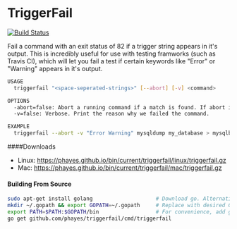 TriggerFail
===========

[![Build Status](https://travis-ci.org/phayes/triggerfail.svg?branch=master)](https://travis-ci.org/phayes/triggerfail)

Fail a command with an exit status of 82 if a trigger string appears in it's output. This is incredibly useful for use with testing framworks (such as Travis CI), which will let you fail a test if certain keywords like "Error" or "Warning" appears in it's output.

```sh
USAGE
  triggerfail "<space-seperated-strings>" [--abort] [-v] <command>

OPTIONS
  -abort=false: Abort a running command if a match is found. If abort is not passed the command is allowed to run to completion
  -v=false: Verbose. Print the reason why we failed the command.

EXAMPLE
  triggerfail --abort -v "Error Warning" mysqldump my_database > mysqlbackup.sql #Abort a running mysqldump if we encounter a warning or error.
```

####Downloads
 - Linux: https://phayes.github.io/bin/current/triggerfail/linux/triggerfail.gz
 - Mac:   https://phayes.github.io/bin/current/triggerfail/mac/triggerfail.gz

#### Building From Source
```bash
sudo apt-get install golang                    # Download go. Alternativly build from source: https://golang.org/doc/install/source
mkdir ~/.gopath && export GOPATH=~/.gopath     # Replace with desired GOPATH
export PATH=$PATH:$GOPATH/bin                  # For convenience, add go's bin dir to your PATH
go get github.com/phayes/triggerfail/cmd/triggerfail
